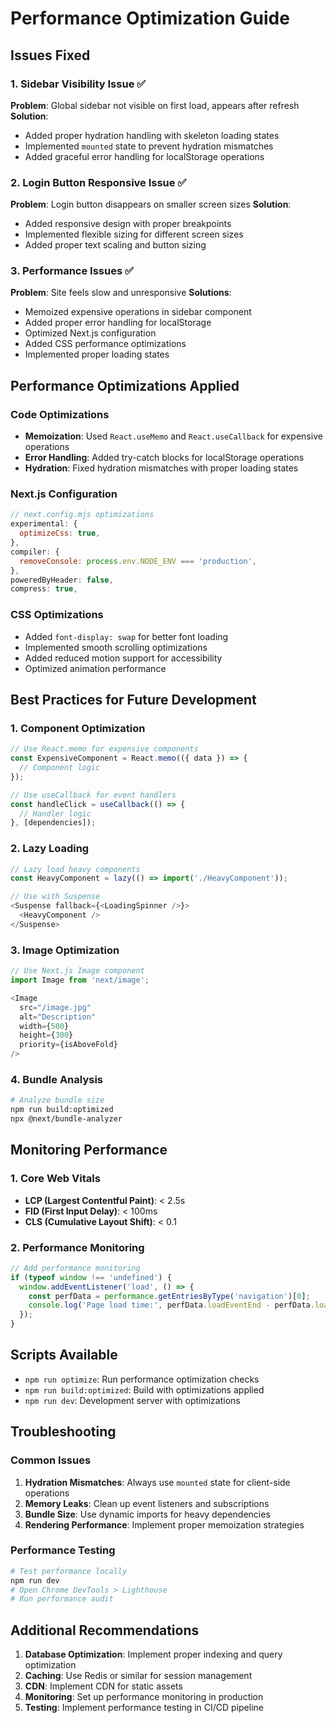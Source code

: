 # Performance Optimization Guide

## Issues Fixed

### 1. Sidebar Visibility Issue ✅
**Problem**: Global sidebar not visible on first load, appears after refresh
**Solution**: 
- Added proper hydration handling with skeleton loading states
- Implemented `mounted` state to prevent hydration mismatches
- Added graceful error handling for localStorage operations

### 2. Login Button Responsive Issue ✅
**Problem**: Login button disappears on smaller screen sizes
**Solution**:
- Added responsive design with proper breakpoints
- Implemented flexible sizing for different screen sizes
- Added proper text scaling and button sizing

### 3. Performance Issues ✅
**Problem**: Site feels slow and unresponsive
**Solutions**:
- Memoized expensive operations in sidebar component
- Added proper error handling for localStorage
- Optimized Next.js configuration
- Added CSS performance optimizations
- Implemented proper loading states

## Performance Optimizations Applied

### Code Optimizations
- **Memoization**: Used `React.useMemo` and `React.useCallback` for expensive operations
- **Error Handling**: Added try-catch blocks for localStorage operations
- **Hydration**: Fixed hydration mismatches with proper loading states

### Next.js Configuration
```javascript
// next.config.mjs optimizations
experimental: {
  optimizeCss: true,
},
compiler: {
  removeConsole: process.env.NODE_ENV === 'production',
},
poweredByHeader: false,
compress: true,
```

### CSS Optimizations
- Added `font-display: swap` for better font loading
- Implemented smooth scrolling optimizations
- Added reduced motion support for accessibility
- Optimized animation performance

## Best Practices for Future Development

### 1. Component Optimization
```javascript
// Use React.memo for expensive components
const ExpensiveComponent = React.memo(({ data }) => {
  // Component logic
});

// Use useCallback for event handlers
const handleClick = useCallback(() => {
  // Handler logic
}, [dependencies]);
```

### 2. Lazy Loading
```javascript
// Lazy load heavy components
const HeavyComponent = lazy(() => import('./HeavyComponent'));

// Use with Suspense
<Suspense fallback={<LoadingSpinner />}>
  <HeavyComponent />
</Suspense>
```

### 3. Image Optimization
```javascript
// Use Next.js Image component
import Image from 'next/image';

<Image
  src="/image.jpg"
  alt="Description"
  width={500}
  height={300}
  priority={isAboveFold}
/>
```

### 4. Bundle Analysis
```bash
# Analyze bundle size
npm run build:optimized
npx @next/bundle-analyzer
```

## Monitoring Performance

### 1. Core Web Vitals
- **LCP (Largest Contentful Paint)**: < 2.5s
- **FID (First Input Delay)**: < 100ms
- **CLS (Cumulative Layout Shift)**: < 0.1

### 2. Performance Monitoring
```javascript
// Add performance monitoring
if (typeof window !== 'undefined') {
  window.addEventListener('load', () => {
    const perfData = performance.getEntriesByType('navigation')[0];
    console.log('Page load time:', perfData.loadEventEnd - perfData.loadEventStart);
  });
}
```

## Scripts Available

- `npm run optimize`: Run performance optimization checks
- `npm run build:optimized`: Build with optimizations applied
- `npm run dev`: Development server with optimizations

## Troubleshooting

### Common Issues
1. **Hydration Mismatches**: Always use `mounted` state for client-side operations
2. **Memory Leaks**: Clean up event listeners and subscriptions
3. **Bundle Size**: Use dynamic imports for heavy dependencies
4. **Rendering Performance**: Implement proper memoization strategies

### Performance Testing
```bash
# Test performance locally
npm run dev
# Open Chrome DevTools > Lighthouse
# Run performance audit
```

## Additional Recommendations

1. **Database Optimization**: Implement proper indexing and query optimization
2. **Caching**: Use Redis or similar for session management
3. **CDN**: Implement CDN for static assets
4. **Monitoring**: Set up performance monitoring in production
5. **Testing**: Implement performance testing in CI/CD pipeline
